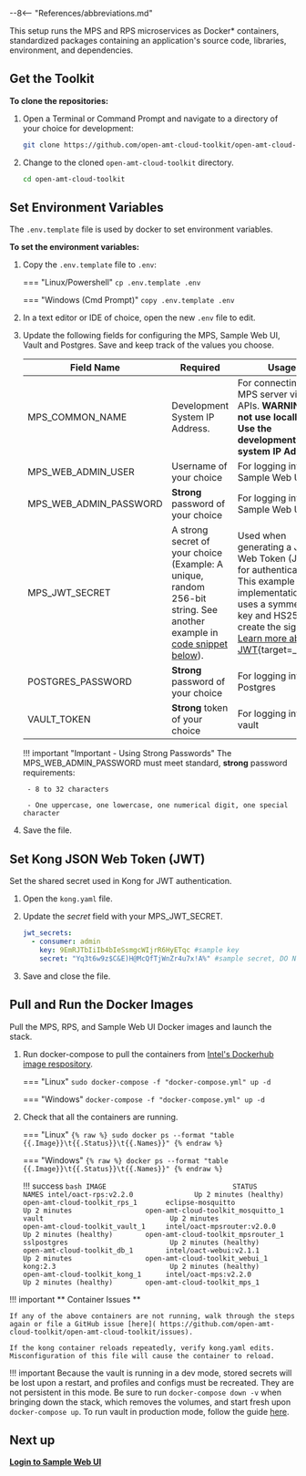 --8<-- "References/abbreviations.md"

This setup runs the MPS and RPS microservices as Docker* containers, standardized packages containing an application's source code, libraries, environment, and dependencies. 

## Get the Toolkit

**To clone the repositories:**

1. Open a Terminal or Command Prompt and navigate to a directory of your choice for development:

    ``` bash
    git clone https://github.com/open-amt-cloud-toolkit/open-amt-cloud-toolkit --branch v{{ repoVersion.oamtct }}
    ```
  
2. Change to the cloned `open-amt-cloud-toolkit` directory.
    ``` bash
    cd open-amt-cloud-toolkit
    ```

## Set Environment Variables  

The  `.env.template` file is used by docker to set environment variables.

**To set the environment variables:**

1. Copy the `.env.template` file to `.env`:

    === "Linux/Powershell"
        ```
        cp .env.template .env
        ```
    
    === "Windows (Cmd Prompt)"
        ```
        copy .env.template .env
        ```

2. In a text editor or IDE of choice, open the new `.env` file to edit.

3. Update the following fields for configuring the MPS, Sample Web UI, Vault and Postgres. Save and keep track of the values you choose.

    | Field Name | Required | Usage |
    | -------------          | ------------------ | ------------ |
    | MPS_COMMON_NAME        | Development System IP Address. | For connecting to MPS server via UI or APIs. **WARNING: Do not use localhost. Use the development system IP Address.**|
    | MPS_WEB_ADMIN_USER     | Username of your choice            | For logging into the Sample Web UI |
    | MPS_WEB_ADMIN_PASSWORD | **Strong** password of your choice | For logging into the Sample Web UI |
    | MPS_JWT_SECRET         | A strong secret of your choice (Example: A unique, random 256-bit string. See another example in [code snippet below](./#set-kong-json-web-token-jwt)).    | Used when generating a JSON Web Token (JWT) for authentication. This example implementation uses a symmetrical key and HS256 to create the signature. [Learn more about JWT](https://jwt.io/introduction){target=_blank}.|
    | POSTGRES_PASSWORD      | **Strong** password of your choice | For logging into the Postgres |
    | VAULT_TOKEN            | **Strong** token of your choice    | For logging into the vault |

    !!! important "Important - Using Strong Passwords"
        The MPS_WEB_ADMIN_PASSWORD must meet standard, **strong** password requirements:

        - 8 to 32 characters

        - One uppercase, one lowercase, one numerical digit, one special character

4. Save the file.

## Set Kong JSON Web Token (JWT)

Set the shared secret used in Kong for JWT authentication.

1. Open the `kong.yaml` file.

2. Update the *secret* field with your MPS_JWT_SECRET.

    ``` yaml hl_lines="4"
    jwt_secrets:
      - consumer: admin
        key: 9EmRJTbIiIb4bIeSsmgcWIjrR6HyETqc #sample key
        secret: "Yq3t6w9z$C&E)H@McQfTjWnZr4u7x!A%" #sample secret, DO NOT use for production
    ```

3. Save and close the file.


## <a name="Builddockerimages"></a>Pull and Run the Docker Images

Pull the MPS, RPS, and Sample Web UI Docker images and launch the stack.


1.  Run docker-compose to pull the containers from [Intel's Dockerhub image respository](https://hub.docker.com/search?q=oact&type=image).
    
    === "Linux"
        ```
        sudo docker-compose -f "docker-compose.yml" up -d
        ```
    
    === "Windows"
        ```
        docker-compose -f "docker-compose.yml" up -d
        ```

2. Check that all the containers are running.

    === "Linux"
        ```
        {% raw %}
        sudo docker ps --format "table {{.Image}}\t{{.Status}}\t{{.Names}}"
        {% endraw %}
        ```
    
    === "Windows"
        ```
        {% raw %}
        docker ps --format "table {{.Image}}\t{{.Status}}\t{{.Names}}"
        {% endraw %}
        ```
    
    !!! success
        ``` bash
        IMAGE                               STATUS                        NAMES
        intel/oact-rps:v2.2.0               Up 2 minutes (healthy)        open-amt-cloud-toolkit_rps_1      
        eclipse-mosquitto                   Up 2 minutes                  open-amt-cloud-toolkit_mosquitto_1
        vault                               Up 2 minutes                  open-amt-cloud-toolkit_vault_1    
        intel/oact-mpsrouter:v2.0.0         Up 2 minutes (healthy)        open-amt-cloud-toolkit_mpsrouter_1
        sslpostgres                         Up 2 minutes (healthy)        open-amt-cloud-toolkit_db_1       
        intel/oact-webui:v2.1.1             Up 2 minutes                  open-amt-cloud-toolkit_webui_1    
        kong:2.3                            Up 2 minutes (healthy)        open-amt-cloud-toolkit_kong_1     
        intel/oact-mps:v2.2.0               Up 2 minutes (healthy)        open-amt-cloud-toolkit_mps_1
        ```

  
!!! important 
    ** Container Issues **

    If any of the above containers are not running, walk through the steps again or file a GitHub issue [here]( https://github.com/open-amt-cloud-toolkit/open-amt-cloud-toolkit/issues).

    If the kong container reloads repeatedly, verify kong.yaml edits. Misconfiguration of this file will cause the container to reload.

!!! important
    Because the vault is running in a dev mode, stored secrets will be lost upon a restart, and profiles and configs must be recreated. They are not persistent in this mode. Be sure to run `docker-compose down -v` when bringing down the stack, which removes the volumes, and start fresh upon `docker-compose up`.  To run vault in production mode, follow the guide [here](../Reference/productionVault.md).

    

## Next up
[**Login to Sample Web UI**](../GetStarted/loginToUI.md)
